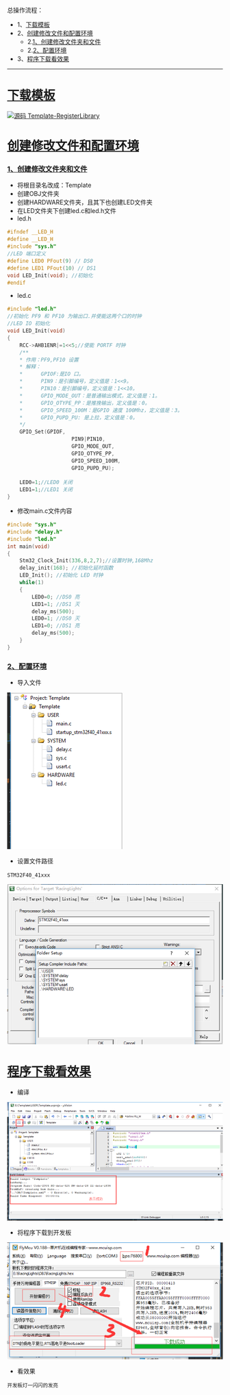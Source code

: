 总操作流程：
- 1、[下载模板](#STM-M4-01)
- 2、[创建修改文件和配置环境](#STM-M4-02)
    - 2.[1、创建修改文件夹和文件](#STM-M4-02-01)
    - 2.[2、配置环境](#STM-M4-02-02)
- 3、[程序下载看效果](#STM-M4-03)


***

# <a name="STM-M4-01" href="#" >下载模板</a>

[![](https://img.shields.io/badge/源码-Template--RegisterLibrary-blue.svg "源码 Template-RegisterLibrary")](https://github.com/lidekai/Template-RegisterLibrary.git)

# <a name="STM-M4-02" href="#" >创建修改文件和配置环境</a>

### <a name="STM-M4-02-01" href="#" >1、创建修改文件夹和文件</a>
- 将根目录名改成：Template
- 创建OBJ文件夹
- 创建HARDWARE文件夹，且其下也创建LED文件夹
- 在LED文件夹下创建led.c和led.h文件
- led.h
```c
#ifndef __LED_H
#define __LED_H
#include "sys.h"
//LED 端口定义
#define LED0 PFout(9) // DS0
#define LED1 PFout(10) // DS1
void LED_Init(void); //初始化
#endif

```
- led.c
```c
#include "led.h"
//初始化 PF9 和 PF10 为输出口.并使能这两个口的时钟
//LED IO 初始化
void LED_Init(void)
{
	RCC->AHB1ENR|=1<<5;//使能 PORTF 时钟
	/**
	* 作用：PF9,PF10 设置
	* 解释：
	*      GPIOF:是IO 口。
	*      PIN9：是引脚编号，定义值是：1<<9。
	*      PIN10：是引脚编号，定义值是：1<<10。
	*      GPIO_MODE_OUT：是普通输出模式，定义值是：1。
	*      GPIO_OTYPE_PP：是推挽输出，定义值是：0。
	*      GPIO_SPEED_100M：是GPIO 速度 100Mhz，定义值是：3。
	*      GPIO_PUPD_PU: 是上拉，定义值是：0。
	*/
	GPIO_Set(GPIOF,
					 PIN9|PIN10,
					 GPIO_MODE_OUT,
					 GPIO_OTYPE_PP,
					 GPIO_SPEED_100M,
					 GPIO_PUPD_PU);

	LED0=1;//LED0 关闭
	LED1=1;//LED1 关闭
}

```

- 修改main.c文件内容
```c
#include "sys.h"
#include "delay.h"
#include "led.h"
int main(void)
{
	Stm32_Clock_Init(336,8,2,7);//设置时钟,168Mhz
	delay_init(168); //初始化延时函数
	LED_Init(); //初始化 LED 时钟
	while(1)
	{
		LED0=0; //DS0 亮
		LED1=1; //DS1 灭
		delay_ms(500);
		LED0=1; //DS0 灭
		LED1=0; //DS1 亮
		delay_ms(500);
	}
}

```
### <a name="STM-M4-02-02" href="#" >2、配置环境</a>
- 导入文件

![](image/2-1.png)

- 设置文件路径

`STM32F40_41xxx`

![](image/2-2.png)


# <a name="STM-M4-03" href="#" >程序下载看效果</a>
- 编译

![](image/2-3.png)

- 将程序下载到开发板

![](image/2-4.png)

- 看效果

`开发板灯一闪闪的发亮`